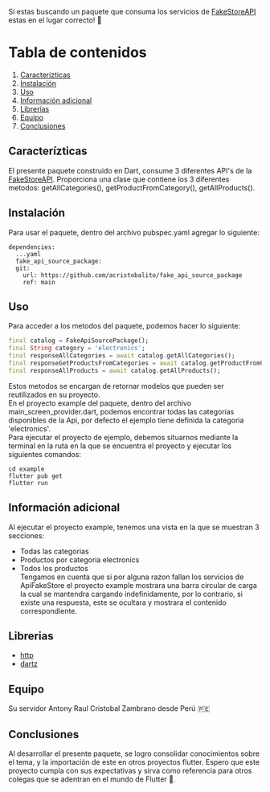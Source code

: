 Si estas buscando un paquete que consuma los servicios de [FakeStoreAPI](https://fakestoreapi.com/) estas en el lugar correcto! 🎉

# Tabla de contenidos
1. [Caracterízticas](#Caracterízticas)
2. [Instalación](#Instalación)
3. [Uso](#Uso)
4. [Información adicional](#Información_adicional)
5. [Librerías](#Librerías)
6. [Equipo](#Equipo)
7. [Conclusiones](#Conclusiones)

## Caracterízticas

El presente paquete construido en Dart, consume 3 diferentes API's de la [FakeStoreAPI](https://fakestoreapi.com/).
Proporciona una clase que contiene los 3 diferentes metodos: getAllCategories(), getProductFromCategory(), getAllProducts(). 

## Instalación

Para usar el paquete, dentro del archivo pubspec.yaml agregar lo siguiente:   
```
dependencies:
  ...yaml
  fake_api_source_package:
  git:
    url: https://github.com/acristobalito/fake_api_source_package
    ref: main
```

## Uso

Para acceder a los metodos del paquete, podemos hacer lo siguiente:
```dart
final catalog = FakeApiSourcePackage();
final String category = 'electronics';
final responseAllCategories = await catalog.getAllCategories();
final responseGetProductsFromCategories = await catalog.getProductFromCategory(category);
final responseAllProducts = await catalog.getAllProducts();
```
Estos metodos se encargan de retornar modelos que pueden ser reutilizados en su proyecto.    
En el proyecto example del paquete, dentro del archivo main_screen_provider.dart, podemos encontrar todas las categorias disponibles de la Api, por defecto el ejemplo tiene definida la categoria 'electronics'.  
Para ejecutar el proyecto de ejemplo, debemos situarnos mediante la terminal en la ruta en la que se encuentra el proyecto y ejecutar los siguientes comandos:
```batch
cd example
flutter pub get
flutter run
```

## Información adicional

Al ejecutar el proyecto example, tenemos una vista en la que se muestran 3 secciones:  
* Todas las categorias
* Productos por categoria electronics
* Todos los productos  
Tengamos en cuenta que si por alguna razon fallan los servicios de ApiFakeStore el proyecto example mostrara una barra circular de carga la cual se mantendra cargando indefinidamente, por lo contrario, si existe una respuesta, este se ocultara y mostrara el contenido correspondiente.

## Librerias
* [http](https://pub.dev/packages/http)
* [dartz](https://pub.dev/packages/dartz)

## Equipo
 Su servidor Antony Raul Cristobal Zambrano desde Perú 🇵🇪

## Conclusiones
Al desarrollar el presente paquete, se logro consolidar conocimientos sobre el tema, y la importación de este en otros proyectos flutter.
Espero que este proyecto cumpla con sus expectativas y sirva como referencia para otros colegas que se adentran en el mundo de Flutter 🩵.
